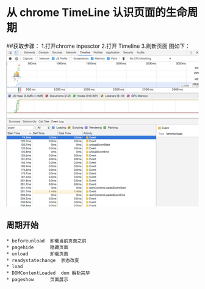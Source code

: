 # 从 chrome TimeLine 认识页面的生命周期

##获取步骤：
1.打开chrome inpesctor
2.打开 Timeline 
3.刷新页面
图如下：
![事件](./imgs/1.png)

## 周期开始
	* beforeunload  卸载当前页面之前
	* pagehide		隐藏页面
	* unload		卸载页面
	* readystatechange	状态改变
	* load              
	* DOMContentLoaded  dom 解析完毕
	* pageshow		页面展示

